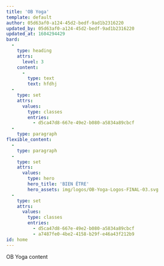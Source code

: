 ```yaml
---
title: 'OB Yoga'
template: default
author: 05d63af0-a124-45d2-bedf-9ad1b2316220
updated_by: 05d63af0-a124-45d2-bedf-9ad1b2316220
updated_at: 1604294429
bard:
  -
    type: heading
    attrs:
      level: 3
    content:
      -
        type: text
        text: hfdhj
  -
    type: set
    attrs:
      values:
        type: classes
        entries:
          - d5ca47d8-667e-49e2-b080-a5834a89cbcf
  -
    type: paragraph
flexible_content:
  -
    type: paragraph
  -
    type: set
    attrs:
      values:
        type: hero
        hero_title: 'BIEN ÊTRE'
        hero_assets: img/logos/OB-Yoga-Logos-FINAL-03.svg
  -
    type: set
    attrs:
      values:
        type: classes
        entries:
          - d5ca47d8-667e-49e2-b080-a5834a89cbcf
          - a7487fe0-4be2-4158-b29f-e46a43f212b9
id: home
---
```

OB Yoga content